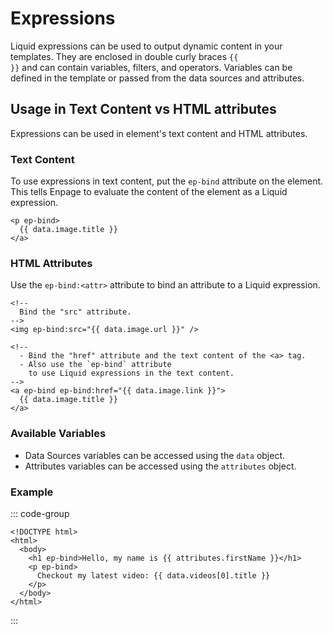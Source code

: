 # Expressions

Liquid expressions can be used to output dynamic content in your templates. They are enclosed in double curly braces <code v-pre>{{  }}</code> and can contain variables, filters, and operators. Variables can be defined in the template or passed from the data sources and attributes.

## Usage in Text Content vs HTML attributes

Expressions can be used in element's text content and HTML attributes.

### Text Content

To use expressions in text content, put the `ep-bind` attribute on the element. This tells Enpage to evaluate the content of the element as a Liquid expression.

```liquid
<p ep-bind>
  {{ data.image.title }}
</a>
```

### HTML Attributes

Use the `ep-bind:<attr>` attribute to bind an attribute to a Liquid expression.

```liquid
<!--
  Bind the "src" attribute.
-->
<img ep-bind:src="{{ data.image.url }}" />

<!--
  - Bind the "href" attribute and the text content of the <a> tag.
  - Also use the `ep-bind` attribute
    to use Liquid expressions in the text content.
-->
<a ep-bind ep-bind:href="{{ data.image.link }}">
  {{ data.image.title }}
</a>
```

### Available Variables

- Data Sources variables can be accessed using the `data` object.
- Attributes variables can be accessed using the `attributes` object.

### Example

::: code-group

```liquid [index.html]
<!DOCTYPE html>
<html>
  <body>
    <h1 ep-bind>Hello, my name is {{ attributes.firstName }}</h1>
    <p ep-bind>
      Checkout my latest video: {{ data.videos[0].title }}
    </p>
  </body>
</html>
```

:::
